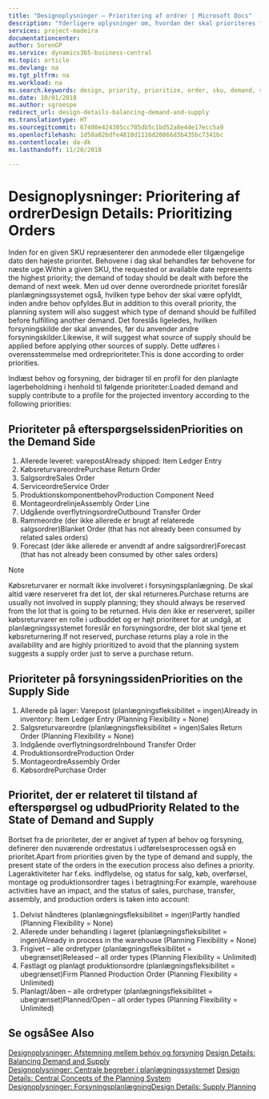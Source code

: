 ```yaml
---
title: "Designoplysninger – Prioritering af ordrer | Microsoft Docs"
description: "Yderligere oplysninger om, hvordan der skal prioriteres for at opfylde både behov og forsyningskrav."
services: project-madeira
documentationcenter: 
author: SorenGP
ms.service: dynamics365-business-central
ms.topic: article
ms.devlang: na
ms.tgt_pltfrm: na
ms.workload: na
ms.search.keywords: design, priority, prioritize, order, sku, demand, supply
ms.date: 10/01/2018
ms.author: sgroespe
redirect_url: design-details-balancing-demand-and-supply
ms.translationtype: HT
ms.sourcegitcommit: 67400e424305cc705db5c1bd52a8e4de17ecc5a9
ms.openlocfilehash: 1d58a02bdfe4810d1116d20866d3b435bc7341bc
ms.contentlocale: da-dk
ms.lasthandoff: 11/20/2018

---
```

# <a name="design-details-prioritizing-orders"></a><span data-ttu-id="6bed0-103">Designoplysninger: Prioritering af ordrer</span><span class="sxs-lookup"><span data-stu-id="6bed0-103">Design Details: Prioritizing Orders</span></span>
<span data-ttu-id="6bed0-104">Inden for en given SKU repræsenterer den anmodede eller tilgængelige dato den højeste prioritet. Behovene i dag skal behandles før behovene for næste uge.</span><span class="sxs-lookup"><span data-stu-id="6bed0-104">Within a given SKU, the requested or available date represents the highest priority; the demand of today should be dealt with before the demand of next week.</span></span> <span data-ttu-id="6bed0-105">Men ud over denne overordnede prioritet foreslår planlægningssystemet også, hvilken type behov der skal være opfyldt, inden andre behov opfyldes.</span><span class="sxs-lookup"><span data-stu-id="6bed0-105">But in addition to this overall priority, the planning system will also suggest which type of demand should be fulfilled before fulfilling another demand.</span></span> <span data-ttu-id="6bed0-106">Det foreslås ligeledes, hvilken forsyningskilde der skal anvendes, før du anvender andre forsyningskilder.</span><span class="sxs-lookup"><span data-stu-id="6bed0-106">Likewise, it will suggest what source of supply should be applied before applying other sources of supply.</span></span> <span data-ttu-id="6bed0-107">Dette udføres i overensstemmelse med ordreprioriteter.</span><span class="sxs-lookup"><span data-stu-id="6bed0-107">This is done according to order priorities.</span></span>  

<span data-ttu-id="6bed0-108">Indlæst behov og forsyning, der bidrager til en profil for den planlagte lagerbeholdning i henhold til følgende prioriteter:</span><span class="sxs-lookup"><span data-stu-id="6bed0-108">Loaded demand and supply contribute to a profile for the projected inventory according to the following priorities:</span></span>  

## <a name="priorities-on-the-demand-side"></a><span data-ttu-id="6bed0-109">Prioriteter på efterspørgselssiden</span><span class="sxs-lookup"><span data-stu-id="6bed0-109">Priorities on the Demand Side</span></span>  
1. <span data-ttu-id="6bed0-110">Allerede leveret: varepost</span><span class="sxs-lookup"><span data-stu-id="6bed0-110">Already shipped: Item Ledger Entry</span></span>  
2. <span data-ttu-id="6bed0-111">Købsreturvareordre</span><span class="sxs-lookup"><span data-stu-id="6bed0-111">Purchase Return Order</span></span>  
3. <span data-ttu-id="6bed0-112">Salgsordre</span><span class="sxs-lookup"><span data-stu-id="6bed0-112">Sales Order</span></span>  
4. <span data-ttu-id="6bed0-113">Serviceordre</span><span class="sxs-lookup"><span data-stu-id="6bed0-113">Service Order</span></span>  
5. <span data-ttu-id="6bed0-114">Produktionskomponentbehov</span><span class="sxs-lookup"><span data-stu-id="6bed0-114">Production Component Need</span></span>  
6. <span data-ttu-id="6bed0-115">Montageordrelinje</span><span class="sxs-lookup"><span data-stu-id="6bed0-115">Assembly Order Line</span></span>  
7. <span data-ttu-id="6bed0-116">Udgående overflytningsordre</span><span class="sxs-lookup"><span data-stu-id="6bed0-116">Outbound Transfer Order</span></span>  
8. <span data-ttu-id="6bed0-117">Rammeordre (der ikke allerede er brugt af relaterede salgsordrer)</span><span class="sxs-lookup"><span data-stu-id="6bed0-117">Blanket Order (that has not already been consumed by related sales orders)</span></span>  
9. <span data-ttu-id="6bed0-118">Forecast (der ikke allerede er anvendt af andre salgsordrer)</span><span class="sxs-lookup"><span data-stu-id="6bed0-118">Forecast (that has not already been consumed by other sales orders)</span></span>  

> [!NOTE]  
>  <span data-ttu-id="6bed0-119">Købsreturvarer er normalt ikke involveret i forsyningsplanlægning. De skal altid være reserveret fra det lot, der skal returneres.</span><span class="sxs-lookup"><span data-stu-id="6bed0-119">Purchase returns are usually not involved in supply planning; they should always be reserved from the lot that is going to be returned.</span></span> <span data-ttu-id="6bed0-120">Hvis den ikke er reserveret, spiller købsreturvarer en rolle i udbuddet og er højt prioriteret for at undgå, at planlægningssystemet foreslår en forsyningsordre, der blot skal tjene et købsreturnering.</span><span class="sxs-lookup"><span data-stu-id="6bed0-120">If not reserved, purchase returns play a role in the availability and are highly prioritized to avoid that the planning system suggests a supply order just to serve a purchase return.</span></span>  

## <a name="priorities-on-the-supply-side"></a><span data-ttu-id="6bed0-121">Prioriteter på forsyningssiden</span><span class="sxs-lookup"><span data-stu-id="6bed0-121">Priorities on the Supply Side</span></span>  
1. <span data-ttu-id="6bed0-122">Allerede på lager: Varepost (planlægningsfleksibilitet = ingen)</span><span class="sxs-lookup"><span data-stu-id="6bed0-122">Already in inventory: Item Ledger Entry (Planning Flexibility = None)</span></span>  
2. <span data-ttu-id="6bed0-123">Salgsreturvareordre (planlægningsfleksibilitet = ingen)</span><span class="sxs-lookup"><span data-stu-id="6bed0-123">Sales Return Order (Planning Flexibility = None)</span></span>  
3. <span data-ttu-id="6bed0-124">Indgående overflytningsordre</span><span class="sxs-lookup"><span data-stu-id="6bed0-124">Inbound Transfer Order</span></span>  
4. <span data-ttu-id="6bed0-125">Produktionsordre</span><span class="sxs-lookup"><span data-stu-id="6bed0-125">Production Order</span></span>  
5. <span data-ttu-id="6bed0-126">Montageordre</span><span class="sxs-lookup"><span data-stu-id="6bed0-126">Assembly Order</span></span>  
6. <span data-ttu-id="6bed0-127">Købsordre</span><span class="sxs-lookup"><span data-stu-id="6bed0-127">Purchase Order</span></span>  

## <a name="priority-related-to-the-state-of-demand-and-supply"></a><span data-ttu-id="6bed0-128">Prioritet, der er relateret til tilstand af efterspørgsel og udbud</span><span class="sxs-lookup"><span data-stu-id="6bed0-128">Priority Related to the State of Demand and Supply</span></span>  
<span data-ttu-id="6bed0-129">Bortset fra de prioriteter, der er angivet af typen af behov og forsyning, definerer den nuværende ordrestatus i udførelsesprocessen også en prioritet.</span><span class="sxs-lookup"><span data-stu-id="6bed0-129">Apart from priorities given by the type of demand and supply, the present state of the orders in the execution process also defines a priority.</span></span> <span data-ttu-id="6bed0-130">Lageraktiviteter har f.eks. indflydelse, og status for salg, køb, overførsel, montage og produktionsordrer tages i betragtning:</span><span class="sxs-lookup"><span data-stu-id="6bed0-130">For example, warehouse activities have an impact, and the status of sales, purchase, transfer, assembly, and production orders is taken into account:</span></span>  

1. <span data-ttu-id="6bed0-131">Delvist håndteres (planlægningsfleksibilitet = ingen)</span><span class="sxs-lookup"><span data-stu-id="6bed0-131">Partly handled (Planning Flexibility = None)</span></span>  
2. <span data-ttu-id="6bed0-132">Allerede under behandling i lageret (planlægningsfleksibilitet = ingen)</span><span class="sxs-lookup"><span data-stu-id="6bed0-132">Already in process in the warehouse (Planning Flexibility = None)</span></span>  
3. <span data-ttu-id="6bed0-133">Frigivet – alle ordretyper (planlægningsfleksibilitet = ubegrænset)</span><span class="sxs-lookup"><span data-stu-id="6bed0-133">Released – all order types (Planning Flexibility = Unlimited)</span></span>  
4. <span data-ttu-id="6bed0-134">Fastlagt og planlagt produktionsordre (planlægningsfleksibilitet = ubegrænset)</span><span class="sxs-lookup"><span data-stu-id="6bed0-134">Firm Planned Production Order (Planning Flexibility = Unlimited)</span></span>  
5. <span data-ttu-id="6bed0-135">Planlagt/åben – alle ordretyper (planlægningsfleksibilitet = ubegrænset)</span><span class="sxs-lookup"><span data-stu-id="6bed0-135">Planned/Open – all order types (Planning Flexibility = Unlimited)</span></span>  

## <a name="see-also"></a><span data-ttu-id="6bed0-136">Se også</span><span class="sxs-lookup"><span data-stu-id="6bed0-136">See Also</span></span>  
<span data-ttu-id="6bed0-137">[Designoplysninger: Afstemning mellem behov og forsyning](design-details-balancing-demand-and-supply.md) </span><span class="sxs-lookup"><span data-stu-id="6bed0-137">[Design Details: Balancing Demand and Supply](design-details-balancing-demand-and-supply.md) </span></span>  
<span data-ttu-id="6bed0-138">[Designoplysninger: Centrale begreber i planlægningssystemet](design-details-central-concepts-of-the-planning-system.md) </span><span class="sxs-lookup"><span data-stu-id="6bed0-138">[Design Details: Central Concepts of the Planning System](design-details-central-concepts-of-the-planning-system.md) </span></span>  
[<span data-ttu-id="6bed0-139">Designoplysninger: Forsyningsplanlægning</span><span class="sxs-lookup"><span data-stu-id="6bed0-139">Design Details: Supply Planning</span></span>](design-details-supply-planning.md)

